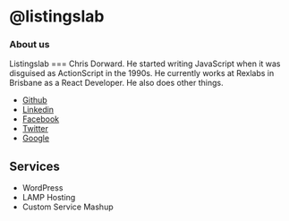 # @listingslab

### About us

Listingslab === Chris Dorward. He started writing JavaScript when it was 
disguised as ActionScript in the 1990s. He currently  works at Rexlabs 
in Brisbane as a React Developer. He also does other things.

- [Github](https://github.com/listingslab)
- [Linkedin](https://www.linkedin.com/in/listingslab/)
- [Facebook](https://www.facebook.com/listingslabspage/)
- [Twitter](https://twitter.com/listingslab)
- [Google](https://www.google.com/search?q=listingslab)


## Services

- WordPress
- LAMP Hosting
- Custom Service Mashup
